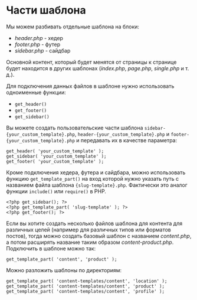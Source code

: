 # Части шаблона

Мы можем разбивать отдельные шаблона на блоки:

* *header.php* - хедер
* *footer.php* - футер
* *sidebar.php* - сайдбар

Основной контент, который будет менятся от страницы к странице будет находится в других шаблонах (*index.php*, *page.php*, *single.php* и т. д.).

Для подключения данных файлов в шаблоне нужно использовать одноименные функции:

* `get_header()`
* `get_footer()`
* `get_sidebar()`

Вы можете создать пользовательские части шаблона `sidebar-{your_custom_template}.php`, `header-{your_custom_template}.php` и `footer-{your_custom_template}.php` и передавать их в качестве параметра:

```
get_header( 'your_custom_template' );
get_sidebar( 'your_custom_template' );
get_footer( 'your_custom_template' );
```

Кроме подключения хедера, футера и сайдбара, можно использовать функцию `get_template_part()` на вход которой нужно указать путь с названием файла шаблона `{slug-template}.php`. Фактически это аналог функции `include()` или `require()` в PHP.

```
<?php get_sidebar(); ?>
<?php get_template_part( 'slug-template' ); ?>
<?php get_footer(); ?>
```

Если вы хотите создать несколько файлов шаблона для контента для различных целей (например для различных типов или форматов постов), тогда можно создать базовый шаблон с названием *content.php*, а потом расширять название таким образом *content-product.php*. Подключить в шаблоне можно так:

```
get_template_part( 'content', 'product' );
```

Можно разложить шаблоны по директориям:

```
get_template_part( 'content-templates/content', 'location' );
get_template_part( 'content-templates/content', 'product' );
get_template_part( 'content-templates/content', 'profile' );
```